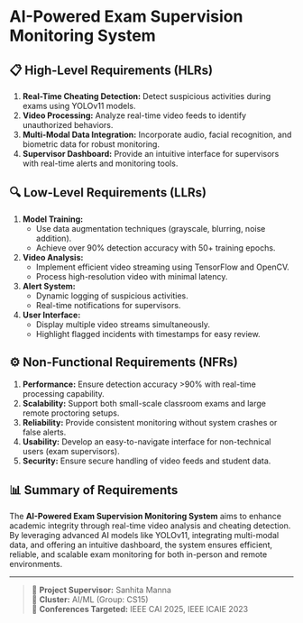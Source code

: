 # AI-Powered Exam Supervision Monitoring System

## 📋 High-Level Requirements (HLRs)
1. **Real-Time Cheating Detection:** Detect suspicious activities during exams using YOLOv11 models.
2. **Video Processing:** Analyze real-time video feeds to identify unauthorized behaviors.
3. **Multi-Modal Data Integration:** Incorporate audio, facial recognition, and biometric data for robust monitoring.
4. **Supervisor Dashboard:** Provide an intuitive interface for supervisors with real-time alerts and monitoring tools.

## 🔍 Low-Level Requirements (LLRs)
1. **Model Training:**
   - Use data augmentation techniques (grayscale, blurring, noise addition).
   - Achieve over 90% detection accuracy with 50+ training epochs.
2. **Video Analysis:**
   - Implement efficient video streaming using TensorFlow and OpenCV.
   - Process high-resolution video with minimal latency.
3. **Alert System:**
   - Dynamic logging of suspicious activities.
   - Real-time notifications for supervisors.
4. **User Interface:**
   - Display multiple video streams simultaneously.
   - Highlight flagged incidents with timestamps for easy review.

## ⚙️ Non-Functional Requirements (NFRs)
1. **Performance:** Ensure detection accuracy >90% with real-time processing capability.
2. **Scalability:** Support both small-scale classroom exams and large remote proctoring setups.
3. **Reliability:** Provide consistent monitoring without system crashes or false alerts.
4. **Usability:** Develop an easy-to-navigate interface for non-technical users (exam supervisors).
5. **Security:** Ensure secure handling of video feeds and student data.

## 📊 Summary of Requirements
The **AI-Powered Exam Supervision Monitoring System** aims to enhance academic integrity through real-time video analysis and cheating detection. By leveraging advanced AI models like YOLOv11, integrating multi-modal data, and offering an intuitive dashboard, the system ensures efficient, reliable, and scalable exam monitoring for both in-person and remote environments.

---

> 📅 **Project Supervisor:** Sanhita Manna  
> 🤖 **Cluster:** AI/ML (Group: CS15)  
> 🎯 **Conferences Targeted:** IEEE CAI 2025, IEEE ICAIE 2023

